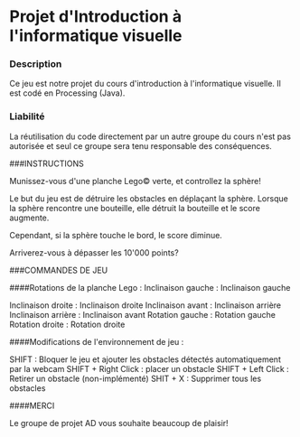 # Projet d'Introduction à l'informatique visuelle

### Description
Ce jeu est notre projet du cours d'introduction à l'informatique visuelle. 
Il est codé en Processing (Java). 

### Liabilité
La réutilisation du code directement par un autre groupe du cours n'est 
pas autorisée et seul ce groupe sera tenu responsable des conséquences.


###INSTRUCTIONS

Munissez-vous d'une planche Lego© verte, et controllez la sphère!

Le but du jeu est de détruire les obstacles en déplaçant la sphère.
Lorsque la sphère rencontre une bouteille, elle détruit la bouteille et le score augmente.

Cependant, si la sphère touche le bord, le score diminue.

Arriverez-vous à dépasser les 10'000 points?


###COMMANDES DE JEU

####Rotations de la planche Lego :
  Inclinaison gauche : Inclinaison gauche
  
  Inclinaison droite : Inclinaison droite
  Inclinaison avant : Inclinaison arrière
  Inclinaison arrière : Inclinaison avant
  Rotation gauche : Rotation gauche
  Rotation droite : Rotation droite
  
####Modifications de l'environnement de jeu :

  SHIFT : Bloquer le jeu et ajouter les obstacles détectés automatiquement par la webcam
  SHIFT + Right Click : placer un obstacle
  SHIFT + Left Click : Retirer un obstacle (non-implémenté)
  SHIT + X : Supprimer tous les obstacles
  
####MERCI

Le groupe de projet AD vous souhaite beaucoup de plaisir!
  
